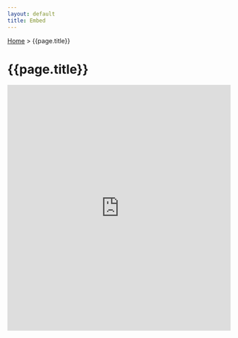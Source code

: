 ```yaml
---
layout: default
title: Embed
---
```


[Home](/) > {{page.title}}

# {{page.title}}

<iframe src="https://discord.com/widget?id=1067868449826685060&theme=dark" width="100%" height="555" allowtransparency="true" frameborder="0" sandbox="allow-popups allow-popups-to-escape-sandbox allow-same-origin allow-scripts"></iframe>